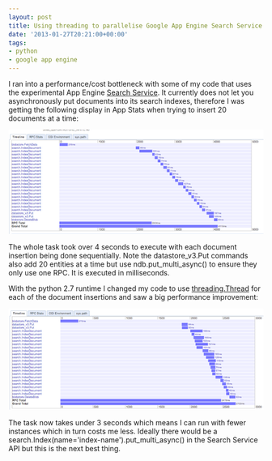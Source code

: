 ```yaml
---
layout: post
title: Using threading to parallelise Google App Engine Search Service
date: '2013-01-27T20:21:00+00:00'
tags:
- python
- google app engine
---
```

I ran into a performance/cost bottleneck with some of my code that uses the experimental App Engine [Search Service](https://developers.google.com/appengine/docs/python/search/). It currently does not let you asynchronously put documents into its search indexes, therefore I was getting the following display in App Stats when trying to insert 20 documents at a time:

![Non Threaded Search](/images/google-appengine-no-threading.png)

The whole task took over 4 seconds to execute with each document insertion being done sequentially. Note the datastore_v3.Put commands also add 20 entities at a time but use ndb.put_multi_async() to ensure they only use one RPC. It is executed in milliseconds.

With the python 2.7 runtime I changed my code to use [threading.Thread](http://docs.python.org/2/library/threading.html) for each of the document insertions and saw a big performance improvement:

![Threaded Search](/images/google-appengine-threading.png)

The task now takes under 3 seconds which means I can run with fewer instances which in turn costs me less. Ideally there would be a search.Index(name='index-name').put_multi_async() in the Search Service API but this is the next best thing.